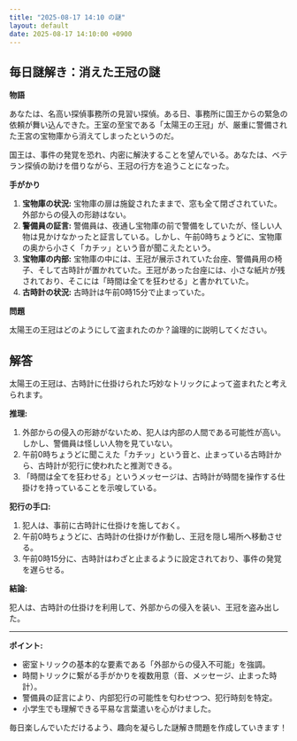 ```yaml
---
title: "2025-08-17 14:10 の謎"
layout: default
date: 2025-08-17 14:10:00 +0900
---
```

## 毎日謎解き：消えた王冠の謎

**物語**

あなたは、名高い探偵事務所の見習い探偵。ある日、事務所に国王からの緊急の依頼が舞い込んできた。王室の至宝である「太陽王の王冠」が、厳重に警備された王宮の宝物庫から消えてしまったというのだ。

国王は、事件の発覚を恐れ、内密に解決することを望んでいる。あなたは、ベテラン探偵の助けを借りながら、王冠の行方を追うことになった。

**手がかり**

1.  **宝物庫の状況:** 宝物庫の扉は施錠されたままで、窓も全て閉ざされていた。外部からの侵入の形跡はない。
2.  **警備員の証言:** 警備員は、夜通し宝物庫の前で警備をしていたが、怪しい人物は見かけなかったと証言している。しかし、午前0時ちょうどに、宝物庫の奥から小さく「カチッ」という音が聞こえたという。
3.  **宝物庫の内部:** 宝物庫の中には、王冠が展示されていた台座、警備員用の椅子、そして古時計が置かれていた。王冠があった台座には、小さな紙片が残されており、そこには「時間は全てを狂わせる」と書かれていた。
4.  **古時計の状況:** 古時計は午前0時15分で止まっていた。

**問題**

太陽王の王冠はどのようにして盗まれたのか？論理的に説明してください。

## 解答

太陽王の王冠は、古時計に仕掛けられた巧妙なトリックによって盗まれたと考えられます。

**推理:**

1.  外部からの侵入の形跡がないため、犯人は内部の人間である可能性が高い。しかし、警備員は怪しい人物を見ていない。
2.  午前0時ちょうどに聞こえた「カチッ」という音と、止まっている古時計から、古時計が犯行に使われたと推測できる。
3.  「時間は全てを狂わせる」というメッセージは、古時計が時間を操作する仕掛けを持っていることを示唆している。

**犯行の手口:**

1.  犯人は、事前に古時計に仕掛けを施しておく。
2.  午前0時ちょうどに、古時計の仕掛けが作動し、王冠を隠し場所へ移動させる。
3.  午前0時15分に、古時計はわざと止まるように設定されており、事件の発覚を遅らせる。

**結論:**

犯人は、古時計の仕掛けを利用して、外部からの侵入を装い、王冠を盗み出した。

---

**ポイント:**

*   密室トリックの基本的な要素である「外部からの侵入不可能」を強調。
*   時間トリックに繋がる手がかりを複数用意（音、メッセージ、止まった時計）。
*   警備員の証言により、内部犯行の可能性を匂わせつつ、犯行時刻を特定。
*   小学生でも理解できる平易な言葉遣いを心がけました。

毎日楽しんでいただけるよう、趣向を凝らした謎解き問題を作成していきます！
